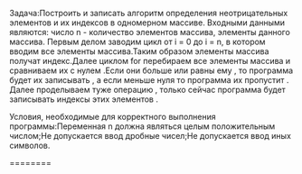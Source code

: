 Задача:Построить и записать алгоритм определения неотрицательных элементов и их индексов в одномерном массиве. 
Входными данными являются: число n - количество элементов массива, элементы данного массива.
Первым делом заводим цикл от i = 0 до i = n, в котором вводим все элементы массива.Таким образом элементы массива получат 
индекс.Далее циклом for  перебираем все элементы массива и сравниваем их с нулем .Если они больше или равны ему , то программа будет их записывать , а если меньше нуля то программа их пропустит . Далее проделываем туже операцию , только 
сейчас программа будет записывать индексы этих элементов . 

Условия, необходимые для корректного выполнения программы:Переменная n должна являться целым положительным числом;Не допускается ввод дробные чисел;Не допускается ввод иных символов.


========
